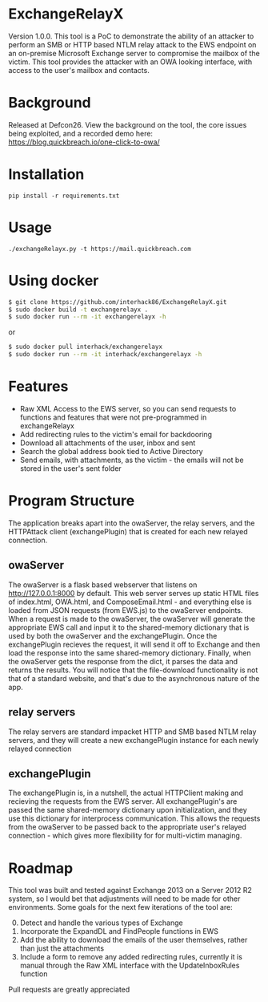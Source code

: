 # ExchangeRelayX
Version 1.0.0. This tool is a PoC to demonstrate the ability of an attacker to perform an SMB or HTTP based NTLM relay attack to the EWS endpoint on an on-premise Microsoft Exchange server to compromise the mailbox of the victim. This tool provides the attacker with an OWA looking interface, with access to the user's mailbox and contacts.

# Background
Released at Defcon26. View the background on the tool, the core issues being exploited, and a recorded demo here: https://blog.quickbreach.io/one-click-to-owa/

# Installation
	pip install -r requirements.txt

# Usage
	./exchangeRelayx.py -t https://mail.quickbreach.com

# Using docker

```sh
$ git clone https://github.com/interhack86/ExchangeRelayX.git
$ sudo docker build -t exchangerelayx .
$ sudo docker run --rm -it exchangerelayx -h
```

or 

```sh
$ sudo docker pull interhack/exchangerelayx
$ sudo docker run --rm -it interhack/exchangerelayx -h
```

# Features
- Raw XML Access to the EWS server, so you can send requests to functions and features that were not pre-programmed in exchangeRelayx
- Add redirecting rules to the victim's email for backdooring
- Download all attachments of the user, inbox and sent
- Search the global address book tied to Active Directory
- Send emails, with attachments, as the victim - the emails will not be stored in the user's sent folder

# Program Structure
The application breaks apart into the owaServer, the relay servers, and the HTTPAttack client (exchangePlugin) that is created for each new relayed connection. 

## owaServer
The owaServer is a flask based webserver that listens on http://127.0.0.1:8000 by default. This web server serves up static HTML files of index.html, OWA.html, and ComposeEmail.html - and everything else is loaded from JSON requests (from EWS.js) to the owaServer endpoints. When a request is made to the owaServer, the owaServer will generate the appropriate EWS call and input it to the shared-memory dictionary that is used by both the owaServer and the exchangePlugin. Once the exchangePlugin recieves the request, it will send it off to Exchange and then load the response into the same shared-memory dictionary. Finally, when the owaServer gets the response from the dict, it parses the data and returns the results. You will notice that the file-download functionality is not that of a standard website, and that's due to the asynchronous nature of the app. 

## relay servers
The relay servers are standard impacket HTTP and SMB based NTLM relay servers, and they will create a new exchangePlugin instance for each newly relayed connection

## exchangePlugin
The exchangePlugin is, in a nutshell, the actual HTTPClient making and recieving the requests from the EWS server. All exchangePlugin's are passed the same shared-memory dictionary upon initialization, and they use this dictionary for interprocess communication. This allows the requests from the owaServer to be passed back to the appropriate user's relayed connection - which gives more flexibility for for multi-victim managing.

# Roadmap
This tool was built and tested against Exchange 2013 on a Server 2012 R2 system, so I would bet that adjustments will need to be made for other environments. Some goals for the next few iterations of the tool are:

0. Detect and handle the various types of Exchange 
1. Incorporate the ExpandDL and FindPeople functions in EWS
2. Add the ability to download the emails of the user themselves, rather than just the attachments
3. Include a form to remove any added redirecting rules, currently it is manual through the Raw XML interface with the UpdateInboxRules function

Pull requests are greatly appreciated
